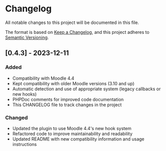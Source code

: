 # Changelog
All notable changes to this project will be documented in this file.

The format is based on [Keep a Changelog](https://keepachangelog.com/en/1.0.0/),
and this project adheres to [Semantic Versioning](https://semver.org/spec/v2.0.0.html).

## [0.4.3] - 2023-12-11
### Added
- Compatibility with Moodle 4.4
- Kept compatibility with older Moodle versions (3.10 and up)
- Automatic detection and use of appropriate system (legacy callbacks or new hooks)
- PHPDoc comments for improved code documentation
- This CHANGELOG file to track changes in the project

### Changed
- Updated the plugin to use Moodle 4.4's new hook system
- Refactored code to improve maintainability and readability
- Updated README with new compatibility information and usage instructions
